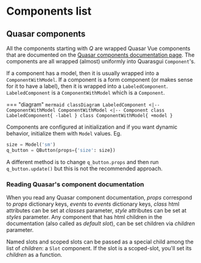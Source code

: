 # Components list


## Quasar components

All the components starting with *Q* are wrapped Quasar Vue components that are documented on the [Quasar components documentation page][quasardoccomponents]. 
The components are all wrapped (almost) uniformly into Quarasgui `Component`'s.

If a component has a model, then it is usually wrapped into a `ComponentWithModel`. If a component is a form component (or makes sense for it to have a label), then it is wrapped into a `LabeledComponent`. `LabeledComponent` is a `ComponentWithModel` which is a `Component`.  

=== "diagram"
    ```mermaid
    classDiagram
        LabeledComponent <|-- ComponentWithModel
        ComponentWithModel <|-- Component
        class LabeledComponent{
        -label
        }
        class ComponentWithModel{
        +model
        }
    ```

Components are configured at initialization and if you want dynamic behavior, initialize them with `Model` values. Eg. 
```python
size = Model('sm')
q_button = QButton(props={'size': size})
```
A different method is to change `q_button.props` and then run `q_button.update()` but this is not the recommended approach.

### Reading Quasar's component documentation

When you read any Quasar component documentation, *props* correspond to *props* dictionary keys, *events* to *events* dictionary keys, *class* html attributes can be set at *classes* parameter, *style* attributes can be set at *styles* parameter. Any component that has html children in the documentation (also called as *default slot*), can be set children via *children* parameter.

Named slots and scoped slots can be passed as a special child among the list of *children*: a `Slot` component. If the slot is a scoped-slot, you'll set its *children* as a function.

[quasardoccomponents]: https://quasar.dev/vue-components/